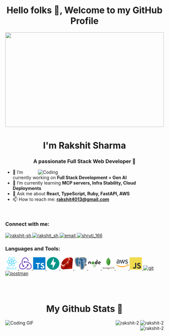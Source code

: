 <h1 align="center">Hello folks 👋, Welcome to my GitHub Profile</h1>
<img src="https://media.giphy.com/media/v1.Y2lkPTc5MGI3NjExdGo1czVseW5wMjF3dmUzeGxlNDc5OWsyNHhwMjZnc2liMm5qcnh0eSZlcD12MV9naWZzX3NlYXJjaCZjdD1n/Ws6T5PN7wHv3cY8xy8/giphy.gif" height="300px" width="100%"/>

<h1 align="center">I'm Rakshit Sharma</h1>
<h3 align="center">A passionate Full Stack Web Developer 🚀</h3>
<img align="right" alt="Coding" width="400" src="https://media.giphy.com/media/v1.Y2lkPWVjZjA1ZTQ3bXZ0OW11cGM1cnF1Z2JzdXhtZjE4ZGtvaTJkbGZ0Z3RzaXh5NmcyOCZlcD12MV9naWZzX3NlYXJjaCZjdD1n/CrFLL3CnRpw5ddlBMm/giphy.gif" />

- 🔭 I’m currently working on **Full Stack Development + Gen AI**
- 🌱 I’m currently learning **MCP servers, Infra Stability, Cloud Deployments**
- 💬 Ask me about **React, TypeScript, Ruby, FastAPI, AWS**
- 📫 How to reach me: **rakshit4013@gmail.com**

<br>

<h3 align="left">Connect with me:</h3>
<p align="left">
<a href="https://www.linkedin.com/in/rakshit-sh/" target="blank">
<img align="center" src="https://raw.githubusercontent.com/rahuldkjain/github-profile-readme-generator/master/src/images/icons/Social/linked-in-alt.svg" alt="rakshit-sh" height="30" width="40" />
</a>
<a href="https://x.com/rakshit_sh" target="blank">
<img align="center" src="https://raw.githubusercontent.com/rahuldkjain/github-profile-readme-generator/master/src/images/icons/Social/twitter.svg" alt="rakshit_sh" height="30" width="40" />
</a>
<a href="mailto:rakshit4013@gmail.com" target="blank">
<img align="center" src="https://ssl.gstatic.com/ui/v1/icons/mail/rfr/gmail.ico" alt="email" height="30" width="40" />
</a>
<a href="https://www.leetcode.com/shruti_166" target="blank">
<img align="center" src="https://raw.githubusercontent.com/rahuldkjain/github-profile-readme-generator/master/src/images/icons/Social/leet-code.svg" alt="shruti_166" height="30" width="40" />
</a>
</p>

<h3 align="left">Languages and Tools:</h3>
<p align="left"> 
<a href="https://reactjs.org/" target="_blank" rel="noreferrer">
<img src="https://raw.githubusercontent.com/devicons/devicon/master/icons/react/react-original-wordmark.svg" alt="react" width="40" height="40"/> 
</a> 
<a href="https://redux.js.org" target="_blank" rel="noreferrer">
<img src="https://raw.githubusercontent.com/devicons/devicon/master/icons/redux/redux-original.svg" alt="redux" width="40" height="40"/> 
</a> 
<a href="https://www.typescriptlang.org/" target="_blank" rel="noreferrer">
<img src="https://raw.githubusercontent.com/devicons/devicon/master/icons/typescript/typescript-original.svg" alt="typescript" width="40" height="40"/> 
</a>
<a href="https://fastapi.tiangolo.com/" target="_blank" rel="noreferrer">
<img src="https://raw.githubusercontent.com/devicons/devicon/master/icons/fastapi/fastapi-original.svg" alt="fastapi" width="40" height="40"/> 
</a>
<a href="https://www.ruby-lang.org/" target="_blank" rel="noreferrer">
<img src="https://raw.githubusercontent.com/devicons/devicon/master/icons/ruby/ruby-original.svg" alt="ruby" width="40" height="40"/> 
</a>
<a href="https://www.postgresql.org/" target="_blank" rel="noreferrer">
<img src="https://raw.githubusercontent.com/devicons/devicon/master/icons/postgresql/postgresql-original.svg" alt="postgresql" width="40" height="40"/> 
</a>
<a href="https://nodejs.org" target="_blank" rel="noreferrer">
<img src="https://raw.githubusercontent.com/devicons/devicon/master/icons/nodejs/nodejs-original-wordmark.svg" alt="nodejs" width="40" height="40"/> 
</a>
<a href="https://www.mongodb.com/" target="_blank" rel="noreferrer">
<img src="https://raw.githubusercontent.com/devicons/devicon/master/icons/mongodb/mongodb-original-wordmark.svg" alt="mongodb" width="40" height="40"/> 
</a>
<a href="https://aws.amazon.com/" target="_blank" rel="noreferrer">
<img src="https://raw.githubusercontent.com/devicons/devicon/master/icons/amazonwebservices/amazonwebservices-original-wordmark.svg" alt="aws" width="40" height="40"/> 
</a>
<a href="https://www.javascript.com/" target="_blank" rel="noreferrer">
<img src="https://raw.githubusercontent.com/devicons/devicon/master/icons/javascript/javascript-original.svg" alt="javascript" width="40" height="40"/> 
</a>
<a href="https://git-scm.com/" target="_blank" rel="noreferrer">
<img src="https://www.vectorlogo.zone/logos/git-scm/git-scm-icon.svg" alt="git" width="40" height="40"/> 
</a>
<a href="https://postman.com" target="_blank" rel="noreferrer">
<img src="https://www.vectorlogo.zone/logos/getpostman/getpostman-icon.svg" alt="postman" width="40" height="40"/> 
</a>
</p>

<br><br>
<h1 align="center">My Github Stats 🚀</h1>
<img align="left" alt="Coding GIF" width="300" src="https://media.giphy.com/media/v1.Y2lkPWVjZjA1ZTQ3Z3htNm1nZTRvc2Z4ZXAxNWMxYTB2YXN5eTU1cmp4bWMxN3UycGk5ZSZlcD12MV9naWZzX3NlYXJjaCZjdD1n/Y0b2MpUTfnrUa3jIM7/giphy.gif" />
<div align="right">
<img src="https://github-readme-stats.vercel.app/api/top-langs?username=rakshit-2&show_icons=true&locale=en&layout=compact" alt="rakshit-2" />
<img src="https://github-readme-stats.vercel.app/api?username=rakshit-2&show_icons=true&locale=en" alt="rakshit-2" />
<img src="https://github-readme-streak-stats.herokuapp.com/?user=rakshit-2&" alt="rakshit-2" />
</div>

<br clear="both"/>
